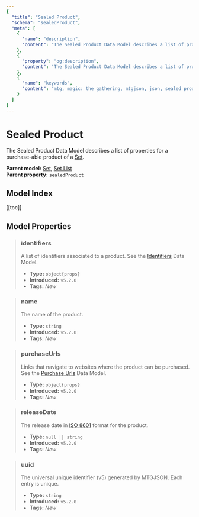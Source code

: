 ```yaml
---
{
  "title": "Sealed Product",
  "schema": "sealedProduct",
  "meta": [
    {
      "name": "description",
      "content": "The Sealed Product Data Model describes a list of properties for a purchase-able product of a Set.",
    },
    {
      "property": "og:description",
      "content": "The Sealed Product Data Model describes a list of properties for a purchase-able product of a Set."
    },
    {
      "name": "keywords",
      "content": "mtg, magic: the gathering, mtgjson, json, sealed product",
    }
  ]
}
---
```


# Sealed Product

The Sealed Product Data Model describes a list of properties for a purchase-able product of a [Set](/data-models/set/).

**Parent model:** [Set](/data-models/set/), [Set List](/data-models/set-list/)  
**Parent property:** `sealedProduct`

## Model Index

<PropertyToggler/>

[[toc]]

## Model Properties

> ### identifiers  
> A list of identifiers associated to a product. See the [Identifiers](/data-models/identifiers/) Data Model.  
>
> - **Type:** `object{props}`  
> - **Introduced:** `v5.2.0`
> - **Tags:** <i class="new">New</i>

> ### name  
> The name of the product.
>
> - **Type:** `string`
> - **Introduced:** `v5.2.0`
> - **Tags:** <i class="new">New</i>

> ### purchaseUrls  
> Links that navigate to websites where the product can be purchased. See the [Purchase Urls](/data-models/purchase-urls/) Data Model.  
>
> - **Type:** `object{props}`  
> - **Introduced:** `v5.2.0`
> - **Tags:** <i class="new">New</i>

> ### releaseDate  
> The release date in [ISO 8601](https://www.iso.org/iso-8601-date-and-time-format.html) format for the product.  
>
> - **Type:** `null || string`  
> - **Introduced:** `v5.2.0`
> - **Tags:** <i class="new">New</i>

> ### uuid  
> The universal unique identifier (v5) generated by MTGJSON. Each entry is unique.  
>
> - **Type:** `string`  
> - **Introduced:** `v5.2.0`
> - **Tags:** <i class="new">New</i>
